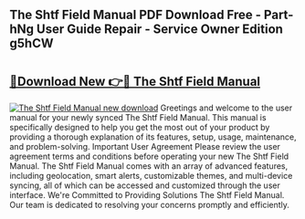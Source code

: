 ## The Shtf Field Manual PDF Download Free - Part-hNg User Guide Repair - Service Owner Edition g5hCW

# <h2><a href="http://bc22164.oget.top/?id=The+Shtf+Field+Manual">🔗Download New 👉🔴 The Shtf Field Manual</a></h2>

[![The Shtf Field Manual new download](https://i.imgur.com/5g1atiW.png)](http://bc22164.oget.top/?id=The+Shtf+Field+Manual)
Greetings and welcome to the user manual for your newly synced The Shtf Field Manual. This manual is specifically designed to help you get the most out of your product by providing a thorough explanation of its features, setup, usage, maintenance, and problem-solving. Important User Agreement Please review the user agreement terms and conditions before operating your new The Shtf Field Manual. The Shtf Field Manual comes with an array of advanced features, including geolocation, smart alerts, customizable themes, and multi-device syncing, all of which can be accessed and customized through the user interface. We're Committed to Providing Solutions The Shtf Field Manual. Our team is dedicated to resolving your concerns promptly and efficiently.
